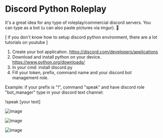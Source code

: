 # Discord Python Roleplay
It's a great idea for any type of roleplay/commercial discord servers. You can type as a bot (u can also paste pictures via imgur). 👾

[ if you don't know how to setup discord python environment, there are a lot tutorials on youtube ]

1. Create your bot application. https://discord.com/developers/applications
2. Download and install python on your device. https://www.python.org/downloads/
3. In your cmd: install discord.py
4. Fill your token, prefix, command name and your discord bot management role. 


Example: if your prefix is "!", command "speak" and have discord role "bot_manager" type in your discord text channel:

!speak [your text]

![image](https://github.com/DaKU720/discord-bot/assets/69478926/0725aef8-6aa6-46a8-aee2-564f836dddae)

![image](https://github.com/DaKU720/discord-bot/assets/69478926/f95d83f5-b360-4861-b888-8b80906406fa)

![image](https://github.com/DaKU720/discord-bot/assets/69478926/72251991-5875-4279-addf-c16c5cfda037)


